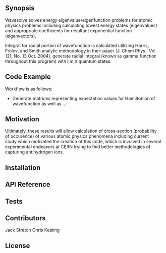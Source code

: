 ##  Synopsis

Wavesolve solves energy eigenvalue/eigenfunction problems for atomic physics problems including 
calculating lowest energy states (eigenvalues) and appropriate coefficients for resultant 
exponential function (eigenvectors).

Integral for radial portion of wavefunction is calculated utilizing Harris, Frolov, and Smith analytic
methodology in their paper (J. Chem Phys., Vol. 121, No. 13 Oct. 2004), generate radial integral (known 
as gamma function throughout this program) with l,m,n quantum states.

## Code Example

Workflow is as follows:

* Generate matrices representing expectation values for Hamiltonion of wavefunction as well as ...

## Motivation

Ultimately, these results will allow calculation of cross-section (probability of occurence) of various 
atomic physics phenomena including current study which motivated the creation of this code, which is involved
in several experimental endeavors at CERN trying to find better methodologies of capturing antihydrogen ions.

## Installation

## API Reference

## Tests

## Contributors
Jack Straton
Chris Keating

## License

